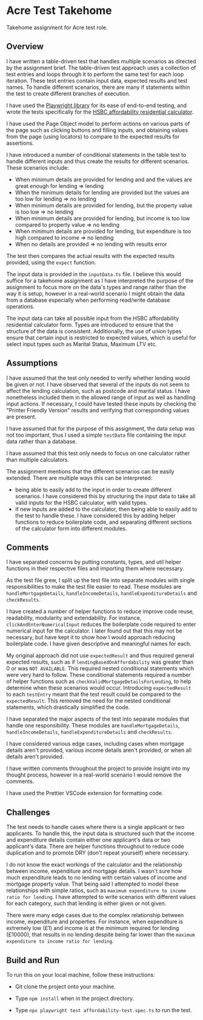 # Acre Test Takehome

Takehome assignment for Acre test role.

## Overview

I have written a table-driven test that handles multiple scenarios as directed by the assignment brief. The table-driven test approach uses a collection of test entries and loops through it to perform the same test for each loop iteration. These test entries contain input data, expected results and test names. To handle different scenarios, there are many if statements within the test to create different branches of execution.

I have used the [Playwright library](https://playwright.dev/) for its ease of end-to-end testing, and wrote the tests specifically for the [HSBC affordability residential calculator](https://portal.intermediaries.hsbc.co.uk/affordabilitycalculator/affordabilitycalculatorpage.php).

I have used the Page Object model to perform actions on various parts of the page such as clicking buttons and filling inputs, and obtaining values from the page (using locators) to compare to the expected results for assertions.

I have introduced a number of conditional statements in the table test to handle different inputs and thus create the results for different scenarios. These scenarios include:

- When minimum details are provided for lending and and the values are great enough for lending => lending
- When the minimum details for lending are provided but the values are too low for lending => no lending
- When minimum details are provided for lending, but the property value is too low => no lending
- When minimum details are provided for lending, but income is too low compared to property value => no lending
- When minimum details are provided for lending, but expenditure is too high compared to income => no lending
- When no details are provided => no lending with results error

The test then compares the actual results with the expected results provided, using the `expect` function.

The input data is provided in the `inputData.ts` file. I believe this would suffice for a takehome assignment as I have interpreted the purpose of the assignment to focus more on the data's types and range rather than the way it is setup, however in a real-world scenario I might obtain the data from a database especially when performing read/write database operations.

The input data can take all possible input from the HSBC affordability residential calculator form. Types are introduced to ensure that the structure of the data is consistent. Additionally, the use of union types ensure that certain input is restricted to expected values, which is useful for select input types such as Marital Status, Maximum LTV etc.

## Assumptions

I have assumed that the test only needed to verify whether lending would be given or not. I have observed that several of the inputs do not seem to affect the lending calculation, such as postcode and marital status. I have nonetheless included them in the allowed range of input as well as handling input actions. If necessary, I could have tested these inputs by checking the "Printer Friendly Version" results and verifying that corresponding values are present.

I have assumed that for the purpose of this assignment, the data setup was not too important, thus I used a simple `testData` file containing the input data rather than a database.

I have assumed that this test only needs to focus on one calculator rather than multiple calculators.

The assignment mentions that the different scenarios can be easily extended. There are multiple ways this can be interpreted:

- being able to easily add to the input in order to create different scenarios. I have considered this by structuring the input data to take all valid inputs for the HSBC calculator, with valid types.
- if new inputs are added to the calculator, then being able to easily add to the test to handle these. I have considered this by adding helper functions to reduce boilerplate code, and separating different sections of the calculator form into different modules.

## Comments

I have separated concerns by putting constants, types, and util helper functions in their respective files and importing them where necessary.

As the test file grew, I split up the test file into separate modules with single responsibilities to make the test file easier to read. These modules are `handleMortgageDetails`, `handleIncomeDetails`, `handleExpenditureDetails` and `checkResults`.

I have created a number of helper functions to reduce improve code reuse, readability, modularity and extendability. For instance, `clickAndEnterNumericalInput` reduces the boilerplate code required to enter numerical input for the calculator. I later found out that this may not be necessary, but have kept it to show how I would approach reducing boilerplate code. I have given descriptive and meaningful names for each.

My original approach did not use `expectedResult` and thus required general expected results, such as if `lendingBasedOnAffordability` was greater than 0 or was `NOT AVAILABLE`. This required nested conditional statements which were very hard to follow. These conditional statements required a number of helper functions such as `checkValidMortgageDetailsForLending`, to help determine when these scenarios would occur. Introducing `expectedResult` to each `testEntry` meant that the test result could be compared to the `expectedResult`. This removed the need for the nested conditional statements, which drastically simplified the code.

I have separated the major aspects of the test into separate modules that handle one responsibility. These modules are `handleMortgageDetails`, `handleIncomeDetails`, `handleExpenditureDetails` and `checkResults`.

I have considered various edge cases, including cases when mortgage details aren't provided, various income details aren't provided, or when all details aren't provided.

I have written comments throughout the project to provide insight into my thought process, however in a real-world scenario I would remove the comments.

I have used the Prettier VSCode extension for formatting code.

## Challenges

The test needs to handle cases where there is a single applicant or two applicants. To handle this, the input data is structured such that the income and expenditure details contain either one applicant's data or two applicant's data. There are helper functions throughout to reduce code duplication and to promote DRY (don't repeat yourself) where necessary.

I do not know the exact workings of the calculator and the relationship between income, expenditure and mortgage details. I wasn't sure how much expenditure leads to no lending with certain values of income and mortgage property value. That being said I attempted to model these relationships with simple ratios, such as `maximum expenditure to income ratio for lending`. I have attempted to write scenarios with different values for each category, such that lending is either given or not given.

There were many edge cases due to the complex relationship between income, expenditure and properties. For instance, when expenditure is extremely low (£1) and income is at the minimum required for lending (£10000), that results in no lending despite being far lower than the `maximum expenditure to income ratio for lending`.

## Build and Run

To run this on your local machine, follow these instructions:

- Git clone the project onto your machine.

- Type `npm install` when in the project directory.

- Type `npx playwright test affordability-test.spec.ts` to run the test.
